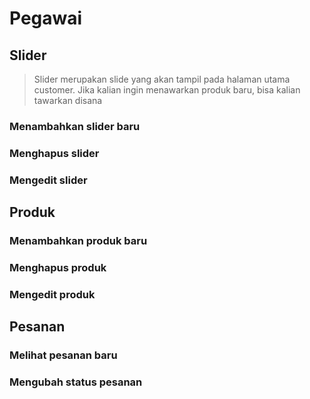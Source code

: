 # Pegawai
## Slider
> Slider merupakan slide yang akan tampil pada halaman utama customer. Jika kalian ingin menawarkan produk baru, bisa kalian tawarkan disana
### Menambahkan slider baru
### Menghapus slider
### Mengedit slider
## Produk
### Menambahkan produk baru
### Menghapus produk
### Mengedit produk
## Pesanan
### Melihat pesanan baru
### Mengubah status pesanan
